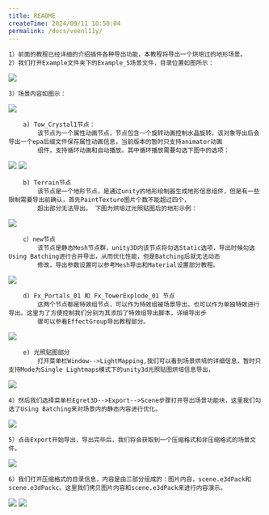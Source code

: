 ```yaml
---
title: README
createTime: 2024/09/11 10:50:04
permalink: /docs/veenl11y/
---
```



	1）前面的教程已经详细的介绍插件各种导出功能，本教程将导出一个烘培过的地形场景。
	2）我们打开Example文件夹下的Example_5场景文件，目录位置如图所示：

![](Img_1.png)

	3）场景内容如图示：

![](Img_2.png)
	
		a) Tow_Crystal1节点：
			该节点为一个属性动画节点，节点包含一个旋转动画控制水晶旋转。该对象导出后会导出一个epa后缀文件保存属性动画信息，当前版本的暂时只支持animator动画
			组件，支持循环动画和自动播放。其中循环播放需要勾选下图中的选项：

![](Img_3.gif)
![](Img_4.png)

		b) Terrain节点
			该节点是一个地形节点，是通过unity的地形绘制器生成地形信息组件，但是有一些限制需要导出前确认，首先PaintTexture图片个数不能超过四个，
			超出部分无法导出。 下图为烘培过光照贴图后的地形示例：

![](Img_5.png)

		c）new节点
			该节点是静态Mesh节点群，unity3D内该节点将勾选Static选项，导出时候勾选Using Batching进行合并导出，从而优化性能，但是Batching后就无法动态
			修改，导出参数设置可以参考Mesh导出和Material设置部分教程。

![](Img_6.png)
			
		d) Fx_Portals_01 和 Fx_TowerExplode_01 节点
			这两个节点都是特效组节点，可以作为特效组被场景导出，也可以作为单独特效进行导出。这里为了方便控制我们分别为其添加了特效组导出脚本，详细导出步
			骤可以参看EffectGroup导出教程部分。

![](Img_7.png)

		e) 光照贴图部分
			打开菜单栏Window-->LightMapping,我们可以看到场景烘培的详细信息，暂时只支持Mode为Single Lightmaps模式下的unity3d光照贴图烘培信息导出，

![](Img_8.png)

	4）然后我们选择菜单栏Egret3D-->Export-->Scene步骤打开导出场景功能块，这里我们勾选了Using Batching来对场景内的静态内容进行优化。
	
![](Img_9.png)

	5）点击Export开始导出，导出完毕后，我们将会获取到一个压缩格式和非压缩格式的场景文件。

![](Img_10.png)

	6）我们打开压缩格式的目录信息，内容是由三部分组成的：图片内容，scene.e3dPack和scene.e3dPackc。这里我们拷贝图片内容和scene.e3dPack来进行内容演示。

![](Img_11.png)
![](Img_12.png)
